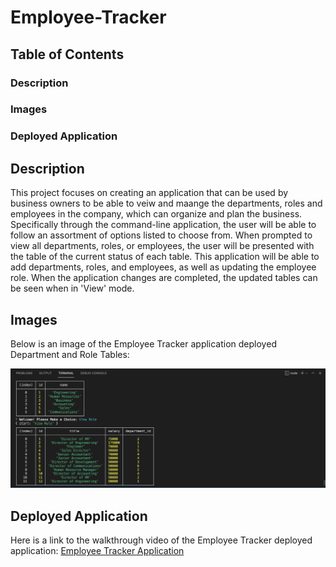 # Employee-Tracker

## Table of Contents
### Description
### Images
### Deployed Application

## Description
This project focuses on creating an application that can be used by business owners to be able to veiw and maange the departments, roles and employees in the company, which can organize and plan the business. Specifically through the command-line application, the user will be able to follow an assortment of options listed to choose from. When prompted to view all departments, roles, or employees, the user will be presented with the table of the current status of each table. This application will be able to add departments, roles, and employees, as well as updating the employee role. When the application changes are completed, the updated tables can be seen when in 'View' mode.


## Images
Below is an image of the Employee Tracker application deployed Department and Role Tables:

<img src="./assets/images/img1.png" alt="Image of Tables in the Employee Tracker">


## Deployed Application
Here is a link to the walkthrough video of the Employee Tracker deployed application:
<a href=https://drive.google.com/file/d/13HIEVBU6oEWJ37ZmKxACx2vCrMCZoEG9/view>Employee Tracker Application</a> 